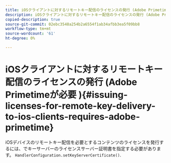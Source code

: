 ```yaml
---
title: iOSクライアントに対するリモートキー配信のライセンスの発行 (Adobe Primetimeが必要 )
description: iOSクライアントに対するリモートキー配信のライセンスの発行 (Adobe Primetimeが必要 )
copied-description: true
source-git-commit: 02ebc3548a254b2a6554f1ab34afbb3ea5f09bb8
workflow-type: tm+mt
source-wordcount: '61'
ht-degree: 0%

---
```


# iOSクライアントに対するリモートキー配信のライセンスの発行 (Adobe Primetimeが必要 ){#issuing-licenses-for-remote-key-delivery-to-ios-clients-requires-adobe-primetime}

iOSデバイスのリモートキー配信を必要とするコンテンツのライセンスを発行するには、でキーサーバーのライセンスサーバー証明書を指定する必要があります。 `HandlerConfiguration.setKeyServerCertificate()`.
